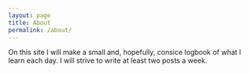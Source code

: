 ```yaml
---
layout: page
title: About
permalink: /about/
---
```


On this site I will make a small and, hopefully, consice logbook of what I learn each day.
I will strive to write at least two posts a week.
